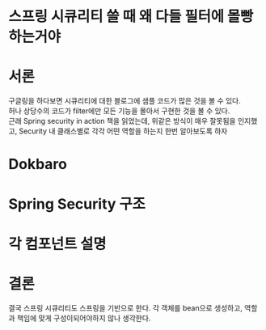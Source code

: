 # 스프링 시큐리티 쓸 때 왜 다들 필터에 몰빵하는거야

# 서론
구글링을 하다보면 시큐리티에 대한 블로그에 샘플 코드가 많은 것을 볼 수 있다.  
허나 상당수의 코드가 filter에만 모든 기능을 몰아서 구현한 것을 볼 수 있다.  
근래 Spring security in action 책을 읽었는데, 위같은 방식이 매우 잘못됨을 인지했고, Security 내 클래스별로 각각 어떤 역할을 하는지 한번 알아보도록 하자

# Dokbaro


# Spring Security 구조

# 각 컴포넌트 설명



# 결론
결국 스프링 시큐리티도 스프링을 기반으로 한다. 각 객체를 bean으로 생성하고, 역할과 책임에 맞게 구성이되어야하지 않나 생각한다. 
